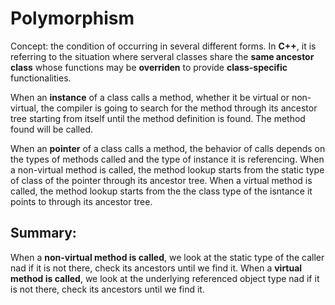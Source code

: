 # Polymorphism
Concept: the condition of occurring in several different forms. In **C++**, it is referring to the situation where serveral classes share the **same ancestor class** whose functions may
be **overriden** to provide **class-specific** functionalities.


When an **instance** of a class calls a method, whether it be virtual or non-virtual, the compiler is going to search for the method  through its ancestor tree starting from itself until the method definition is found.
The method found will be called.

When an **pointer** of a class calls a method, the behavior of calls depends on the types of methods called and the type of instance it is referencing.
When a non-virtual method is called, the method lookup starts from the static type of class of the pointer through its ancestor tree.
When a virtual method is called, the method lookup starts from the the class type of the isntance it points to through its ancestor tree.


## Summary:
When a **non-virtual method is called**, we look at the static type of the caller nad if it is not there, check its ancestors until we find it.
When a **virtual method is called**, we look at the underlying referenced object type nad if it is not there, check its ancestors until we find it.
